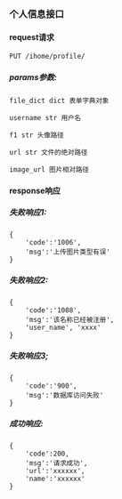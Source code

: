 
### 个人信息接口

#### request请求

    PUT /ihome/profile/
    
##### params参数:

    file_dict dict 表单字典对象
    
    username str 用户名
    
    f1 str 头像路径
    
    url str 文件的绝对路径
    
    image_url 图片相对路径
    
#### response响应

##### 失败响应1:

    {
        'code':'1006', 
        'msg':'上传图片类型有误'
    }

##### 失败响应2:

    {
        'code':'1008', 
        'msg':'该名称已经被注册',
        'user_name', 'xxxx'
    }
    
##### 失败响应3;

    {
        'code':'900',
        'msg':'数据库访问失败'
    }
    
##### 成功响应:

    {
        'code':200,
        'msg':'请求成功',
        'url':'xxxxxx',
        'name':'xxxxxx'
    }